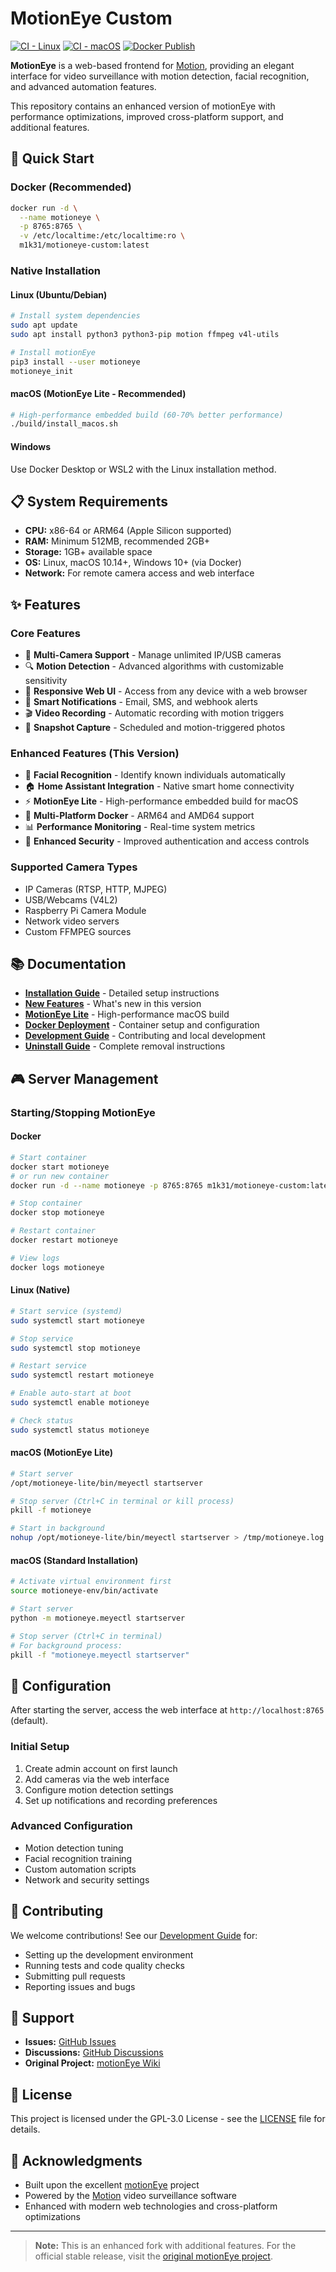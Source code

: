 # MotionEye Custom

[![CI - Linux](https://github.com/M1K31/MotionEye-Custom/actions/workflows/ci-linux.yml/badge.svg)](https://github.com/M1K31/MotionEye-Custom/actions/workflows/ci-linux.yml) [![CI - macOS](https://github.com/M1K31/MotionEye-Custom/actions/workflows/ci-macos.yml/badge.svg)](https://github.com/M1K31/MotionEye-Custom/actions/workflows/ci-macos.yml) [![Docker Publish](https://github.com/M1K31/MotionEye-Custom/actions/workflows/docker-publish.yml/badge.svg)](https://github.com/M1K31/MotionEye-Custom/actions/workflows/docker-publish.yml)

**MotionEye** is a web-based frontend for [Motion](https://motion-project.github.io/), providing an elegant interface for video surveillance with motion detection, facial recognition, and advanced automation features.

This repository contains an enhanced version of motionEye with performance optimizations, improved cross-platform support, and additional features.

## 🚀 Quick Start

### Docker (Recommended)

```bash
docker run -d \
  --name motioneye \
  -p 8765:8765 \
  -v /etc/localtime:/etc/localtime:ro \
  m1k31/motioneye-custom:latest
```

### Native Installation

#### Linux (Ubuntu/Debian)
```bash
# Install system dependencies
sudo apt update
sudo apt install python3 python3-pip motion ffmpeg v4l-utils

# Install motionEye
pip3 install --user motioneye
motioneye_init
```

#### macOS (MotionEye Lite - Recommended)
```bash
# High-performance embedded build (60-70% better performance)
./build/install_macos.sh
```

#### Windows
Use Docker Desktop or WSL2 with the Linux installation method.

## 📋 System Requirements

- **CPU:** x86-64 or ARM64 (Apple Silicon supported)
- **RAM:** Minimum 512MB, recommended 2GB+
- **Storage:** 1GB+ available space
- **OS:** Linux, macOS 10.14+, Windows 10+ (via Docker)
- **Network:** For remote camera access and web interface

## ✨ Features

### Core Features
- 🎥 **Multi-Camera Support** - Manage unlimited IP/USB cameras
- 🔍 **Motion Detection** - Advanced algorithms with customizable sensitivity
- 📱 **Responsive Web UI** - Access from any device with a web browser
- 📧 **Smart Notifications** - Email, SMS, and webhook alerts
- 🎬 **Video Recording** - Automatic recording with motion triggers
- 📸 **Snapshot Capture** - Scheduled and motion-triggered photos

### Enhanced Features (This Version)
- 🤖 **Facial Recognition** - Identify known individuals automatically
- 🏠 **Home Assistant Integration** - Native smart home connectivity
- ⚡ **MotionEye Lite** - High-performance embedded build for macOS
- 🐳 **Multi-Platform Docker** - ARM64 and AMD64 support
- 📊 **Performance Monitoring** - Real-time system metrics
- 🔐 **Enhanced Security** - Improved authentication and access controls

### Supported Camera Types
- IP Cameras (RTSP, HTTP, MJPEG)
- USB/Webcams (V4L2)
- Raspberry Pi Camera Module
- Network video servers
- Custom FFMPEG sources

## 📚 Documentation

- **[Installation Guide](docs/INSTALLATION.md)** - Detailed setup instructions
- **[New Features](NEW_FEATURES.md)** - What's new in this version
- **[MotionEye Lite](docs/MOTIONEYE_LITE.md)** - High-performance macOS build
- **[Docker Deployment](docker/README.md)** - Container setup and configuration
- **[Development Guide](DEVELOPMENT.md)** - Contributing and local development
- **[Uninstall Guide](UNINSTALL.md)** - Complete removal instructions

## 🎮 Server Management

### Starting/Stopping MotionEye

#### Docker
```bash
# Start container
docker start motioneye
# or run new container
docker run -d --name motioneye -p 8765:8765 m1k31/motioneye-custom:latest

# Stop container
docker stop motioneye

# Restart container
docker restart motioneye

# View logs
docker logs motioneye
```

#### Linux (Native)
```bash
# Start service (systemd)
sudo systemctl start motioneye

# Stop service
sudo systemctl stop motioneye

# Restart service
sudo systemctl restart motioneye

# Enable auto-start at boot
sudo systemctl enable motioneye

# Check status
sudo systemctl status motioneye
```

#### macOS (MotionEye Lite)
```bash
# Start server
/opt/motioneye-lite/bin/meyectl startserver

# Stop server (Ctrl+C in terminal or kill process)
pkill -f motioneye

# Start in background
nohup /opt/motioneye-lite/bin/meyectl startserver > /tmp/motioneye.log 2>&1 &
```

#### macOS (Standard Installation)
```bash
# Activate virtual environment first
source motioneye-env/bin/activate

# Start server
python -m motioneye.meyectl startserver

# Stop server (Ctrl+C in terminal)
# For background process:
pkill -f "motioneye.meyectl startserver"
```

## 🔧 Configuration

After starting the server, access the web interface at `http://localhost:8765` (default).

### Initial Setup
1. Create admin account on first launch
2. Add cameras via the web interface
3. Configure motion detection settings
4. Set up notifications and recording preferences

### Advanced Configuration
- Motion detection tuning
- Facial recognition training
- Custom automation scripts
- Network and security settings

## 🤝 Contributing

We welcome contributions! See our [Development Guide](DEVELOPMENT.md) for:
- Setting up the development environment
- Running tests and code quality checks
- Submitting pull requests
- Reporting issues and bugs

## 🐛 Support

- **Issues:** [GitHub Issues](https://github.com/M1K31/MotionEye-Custom/issues)
- **Discussions:** [GitHub Discussions](https://github.com/M1K31/MotionEye-Custom/discussions)
- **Original Project:** [motionEye Wiki](https://github.com/motioneye-project/motioneye/wiki)

## 📄 License

This project is licensed under the GPL-3.0 License - see the [LICENSE](LICENSE) file for details.

## 🙏 Acknowledgments

- Built upon the excellent [motionEye](https://github.com/motioneye-project/motioneye) project
- Powered by the [Motion](https://motion-project.github.io/) video surveillance software
- Enhanced with modern web technologies and cross-platform optimizations

---

> **Note:** This is an enhanced fork with additional features. For the official stable release, visit the [original motionEye project](https://github.com/motioneye-project/motioneye).